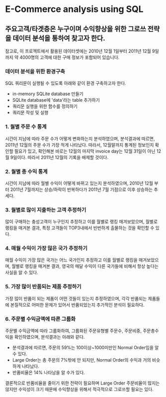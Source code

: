 # E-Commerce analysis using SQL
## 주요고객/타겟층은 누구이며 수익향상을 위한 그로쓰 전략을 데이터 분석을 통하여 찾고자 한다.
참고로, 이 프로젝트에서 활용된 데이터셋에는 2010년 12월 1일부터 2011년 12월 9일까지 약 4000명의 고객에 대한 구매 정보가 포함되어 있습니다.

### 데이터 분석을 위한 환경구축
SQL 쿼리문이 실행될 수 있도록 아래와 같이 환경 구축하고자 한다.
- in-memory SQLite database 만들기
- SQLite database에 'data'라는 table 추가하기
- 쿼리문 실행을 위한 함수를 정의하기
- 쿼리문 작성 및 실행

### 1. 월별 주문 수 통계
시간이 지남에 따라 주문 수가 어떻게 변화하는지 분석하였으며, 분석결과에 따르면, 2011년 12월의 주문 수가 가장 적게 나타났다. 따라서, 12월말까지 통계된 정보인지 확인할 필요가 있고, 확인해본 바로는 12월의 마지막 invoice day는 12월 31일이 아닌 12월 9일이다. 따라서 2011년 12월의 기록을 배제할 것이다.

### 2. 월별 총 수익 통계
시간이 지남에 따라 월별 수익이 어떻게 바뀌고 있는지 분석하였으며, 2010년 12월 부터 2011년 7월까지는 상승/하락이 반복하다가 2011년 7월 기점으로 이후 상승하는 추세다.

### 3. 월별로 많이 지출하는 고객 추정하기
많이 구매하는 충성고객이 누구인지 추정하고 이를 월별로 랭킹 매겨보았으며, 월별로 랭킹을 매겨본 결과, 특정 고객들이 TOP3내에서 빈번하게 출물하는 것을 확인할 수 있다.

### 4. 매월 수익이 가장 많은 국가 추정하기
매월 수익이 가장 많은 국가는 어느 국가인지 추정하고 이를 월별로 랭킹을 매겨보았으며, 월별로 랭킹을 매겨본 결과, 영국의 매달 수익이 다른 국가들에 비해서 항상 높다는 사실을 알 수 있다.

### 5. 가장 많이 반품되는 제품 추정하기
가장 많이 반품이 되는 제품이 어떤 것들이 있는지 추정하였으며, 각각 반품되는 제품들에 본질적으로 어떠한 문제가 있어서 반품되었는지 추가적인 분석이 필요하다.

### 6. 주문별 수익금액에 따른 그룹화
주문별 수익금액에 따라 그룹화하여, 그룹화된 주문유형별 주문수, 주문비중, 주문총수익을 확인하였으며, 분석결과는 아래와 같다.

- 분석결과에 따르면, 주문의 59%는 100이상~1000미만인 Normal Order임을 알 수 있다.
- Large Order는 총 주문의 7%밖에 안 되지만, Normal Order의 수익과 거의 비슷하게 나타났다.
- 반품비율은 14% 나타남을 알 수가 있다.

결론적으로 반품비율을 줄이기 위한 전략이 필요하며 Large Order 주문비율이 많지는 않지만 수익성이 크기 때문에 수익향상을 위해서 적극적으로 그로쓰할 필요는 있다.
